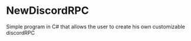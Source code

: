 # NewDiscordRPC
Simple program in C# that allows the user to create his own customizable discordRPC
